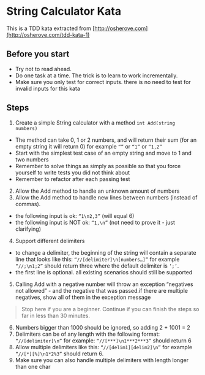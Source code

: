 # String Calculator Kata

This is a TDD kata extracted from [http://osherove.com](http://osherove.com/tdd-kata-1)


## Before you start

* Try not to read ahead.
* Do one task at a time. The trick is to learn to work incrementally.
* Make sure you only test for correct inputs. there is no need to test for invalid inputs for this kata

## Steps

1. Create a simple String calculator with a method ``int Add(string numbers)``
  - The method can take 0, 1 or 2 numbers, and will return their sum (for an empty string it will return 0) for example ``“”`` or ``“1”`` or ``“1,2”``
  - Start with the simplest test case of an empty string and move to 1 and two numbers
  - Remember to solve things as simply as possible so that you force yourself to write tests you did not think about
  - Remember to refactor after each passing test
2. Allow the Add method to handle an unknown amount of numbers
3. Allow the Add method to handle new lines between numbers (instead of commas).
  - the following input is ok:  ``“1\n2,3”``  (will equal 6)
  - the following input is NOT ok:  ``“1,\n”`` (not need to prove it - just clarifying)
4. Support different delimiters
  - to change a delimiter, the beginning of the string will contain a separate line that looks like this: ``“//[delimiter]\n[numbers…]”`` for example ``“//;\n1;2”`` should return three where the default delimiter is ``‘;’``.
  - the first line is optional. all existing scenarios should still be supported
5. Calling Add with a negative number will throw an exception “negatives not allowed” - and the negative that was passed.if there are multiple negatives, show all of them in the exception message

> Stop here if you are a beginner. Continue if you can finish the steps so far in less than 30 minutes.

6. Numbers bigger than 1000 should be ignored, so adding 2 + 1001  = 2
7. Delimiters can be of any length with the following format:  ``“//[delimiter]\n”`` for example: ``“//[***]\n1***2***3”`` should return 6
8. Allow multiple delimiters like this:  ``“//[delim1][delim2]\n”`` for example ``“//[*][%]\n1*2%3”`` should return 6.
9. Make sure you can also handle multiple delimiters with length longer than one char
